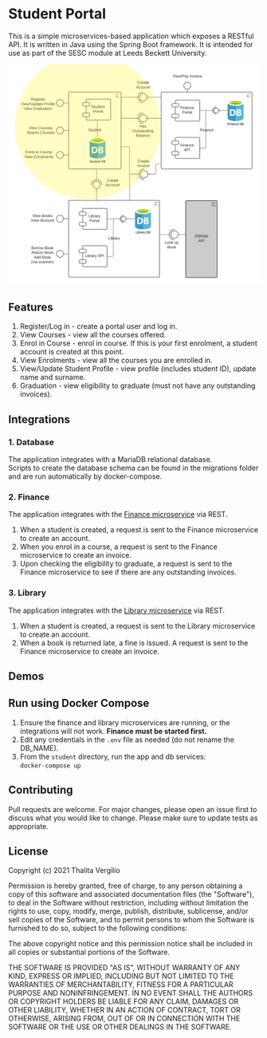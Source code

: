 # Student Portal
This is a simple microservices-based application which exposes a RESTful API. It is written in Java using the Spring Boot framework. It is intended for use as part of the SESC module at Leeds Beckett University.

![component diagram](src/main/resources/static/student-portal.png "Component Diagram")

## Features
1. Register/Log in - create a portal user and log in.
2. View Courses - view all the courses offered.
3. Enrol in Course - enrol in course. If this is your first enrolment, a student account is created at this point. 
4. View Enrolments - view all the courses you are enrolled in.
5. View/Update Student Profile - view profile (includes student ID), update name and surname.
6. Graduation - view eligibility to graduate (must not have any outstanding invoices).

## Integrations
### 1. Database
The application integrates with a MariaDB relational database.<br/>
Scripts to create the database schema can be found in the migrations folder and are run automatically by docker-compose.

### 2. Finance
The application integrates with the [Finance microservice](https://github.com/tvergilio/finance) via REST.
   1. When a student is created, a request is sent to the Finance microservice to create an account.
   2. When you enrol in a course, a request is sent to the Finance microservice to create an invoice.
   3. Upon checking the eligibility to graduate, a request is sent to the Finance microservice to see if there are any outstanding invoices.

### 3. Library
The application integrates with the [Library microservice](https://github.com/AidanCurley/CESBooks) via REST.
   1. When a student is created, a request is sent to the Library microservice to create an account.
   2. When a book is returned late, a fine is issued. A request is sent to the Finance microservice to create an invoice.

## Demos


## Run using Docker Compose
1. Ensure the finance and library microservices are running, or the integrations will not work. **Finance must be started first.**<br/>
2. Edit any credentials in the `.env` file as needed (do not rename the DB_NAME).<br/>
3. From the `student` directory, run the app and db services:<br/>
   `docker-compose up`

## Contributing
Pull requests are welcome. For major changes, please open an issue first to discuss what you would like to change.
Please make sure to update tests as appropriate.

## License
Copyright (c) 2021 Thalita Vergilio

Permission is hereby granted, free of charge, to any person obtaining a copy
of this software and associated documentation files (the "Software"), to deal
in the Software without restriction, including without limitation the rights
to use, copy, modify, merge, publish, distribute, sublicense, and/or sell
copies of the Software, and to permit persons to whom the Software is
furnished to do so, subject to the following conditions:

The above copyright notice and this permission notice shall be included in all
copies or substantial portions of the Software.

THE SOFTWARE IS PROVIDED "AS IS", WITHOUT WARRANTY OF ANY KIND, EXPRESS OR
IMPLIED, INCLUDING BUT NOT LIMITED TO THE WARRANTIES OF MERCHANTABILITY,
FITNESS FOR A PARTICULAR PURPOSE AND NONINFRINGEMENT. IN NO EVENT SHALL THE
AUTHORS OR COPYRIGHT HOLDERS BE LIABLE FOR ANY CLAIM, DAMAGES OR OTHER
LIABILITY, WHETHER IN AN ACTION OF CONTRACT, TORT OR OTHERWISE, ARISING FROM,
OUT OF OR IN CONNECTION WITH THE SOFTWARE OR THE USE OR OTHER DEALINGS IN THE
SOFTWARE.